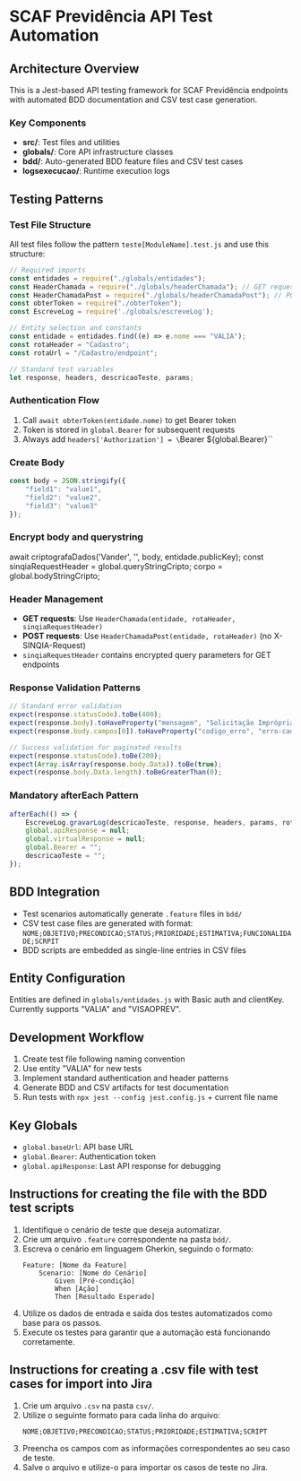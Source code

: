 # SCAF Previdência API Test Automation

## Architecture Overview

This is a Jest-based API testing framework for SCAF Previdência endpoints with automated BDD documentation and CSV test case generation.

### Key Components

- **src/**: Test files and utilities
- **globals/**: Core API infrastructure classes  
- **bdd/**: Auto-generated BDD feature files and CSV test cases
- **logsexecucao/**: Runtime execution logs

## Testing Patterns

### Test File Structure
All test files follow the pattern `teste[ModuleName].test.js` and use this structure:

```javascript
// Required imports
const entidades = require("./globals/entidades");
const HeaderChamada = require("./globals/headerChamada"); // GET requests
const HeaderChamadaPost = require("./globals/headerChamadaPost"); // POST requests  
const obterToken = require("./obterToken");
const EscreveLog = require('./globals/escreveLog');

// Entity selection and constants
const entidade = entidades.find((e) => e.nome === "VALIA");
const rotaHeader = "Cadastro";
const rotaUrl = "/Cadastro/endpoint";

// Standard test variables
let response, headers, descricaoTeste, params;
```

### Authentication Flow
1. Call `await obterToken(entidade.nome)` to get Bearer token
2. Token is stored in `global.Bearer` for subsequent requests
3. Always add `headers['Authorization'] = \`Bearer ${global.Bearer}\``

### Create Body
```javascript
const body = JSON.stringify({
    "field1": "value1",
    "field2": "value2",
    "field3": "value3"
});
```

### Encrypt body and querystring

await criptografaDados('Vander', '', body, entidade.publicKey);
const sinqiaRequestHeader = global.queryStringCripto;
corpo = global.bodyStringCripto;

### Header Management
- **GET requests**: Use `HeaderChamada(entidade, rotaHeader, sinqiaRequestHeader)`
- **POST requests**: Use `HeaderChamadaPost(entidade, rotaHeader)` (no X-SINQIA-Request)
- `sinqiaRequestHeader` contains encrypted query parameters for GET endpoints

### Response Validation Patterns
```javascript
// Standard error validation
expect(response.statusCode).toBe(400);
expect(response.body).toHaveProperty("mensagem", "Solicitação Imprópria");
expect(response.body.campos[0]).toHaveProperty("codigo_erro", "erro-cad-xxxx");

// Success validation for paginated results
expect(response.statusCode).toBe(200);
expect(Array.isArray(response.body.Data)).toBe(true);
expect(response.body.Data.length).toBeGreaterThan(0);
```

### Mandatory afterEach Pattern
```javascript
afterEach(() => {
    EscreveLog.gravarLog(descricaoTeste, response, headers, params, rotaUrl);
    global.apiResponse = null;
    global.virtualResponse = null;
    global.Bearer = "";
    descricaoTeste = "";
});
```

## BDD Integration

- Test scenarios automatically generate `.feature` files in `bdd/`
- CSV test case files are generated with format: `NOME;OBJETIVO;PRECONDICAO;STATUS;PRIORIDADE;ESTIMATIVA;FUNCIONALIDADE;SCRPIT`
- BDD scripts are embedded as single-line entries in CSV files

## Entity Configuration

Entities are defined in `globals/entidades.js` with Basic auth and clientKey. Currently supports "VALIA" and "VISAOPREV".

## Development Workflow

1. Create test file following naming convention
2. Use entity "VALIA" for new tests
3. Implement standard authentication and header patterns  
4. Generate BDD and CSV artifacts for test documentation
5. Run tests with `npx jest --config jest.config.js` + current file name

## Key Globals

- `global.baseUrl`: API base URL
- `global.Bearer`: Authentication token
- `global.apiResponse`: Last API response for debugging

## Instructions for creating the file with the BDD test scripts

1. Identifique o cenário de teste que deseja automatizar.
2. Crie um arquivo `.feature` correspondente na pasta `bdd/`.
3. Escreva o cenário em linguagem Gherkin, seguindo o formato:
   ```
   Feature: [Nome da Feature]
       Scenario: [Nome do Cenário]
           Given [Pré-condição]
           When [Ação]
           Then [Resultado Esperado]
   ```
4. Utilize os dados de entrada e saída dos testes automatizados como base para os passos.
5. Execute os testes para garantir que a automação está funcionando corretamente.

## Instructions for creating a .csv file with test cases for import into Jira

1. Crie um arquivo `.csv` na pasta `csv/`.
2. Utilize o seguinte formato para cada linha do arquivo:
   ```
   NOME;OBJETIVO;PRECONDICAO;STATUS;PRIORIDADE;ESTIMATIVA;SCRIPT
   ```
3. Preencha os campos com as informações correspondentes ao seu caso de teste.
4. Salve o arquivo e utilize-o para importar os casos de teste no Jira.
